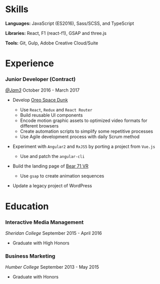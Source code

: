 # Skills

__Languages:__ JavaScript (ES2016), Sass/SCSS, and TypeScript

__Libraries:__ React, F1 (react-f1), GSAP and three.js

__Tools:__ Git, Gulp, Adobe Creative Cloud/Suite

# Experience

### Junior Developer (Contract)

[_@Jam3_](https://github.com/Jam3)
October 2016 - March 2017

* Develop [Oreo Space Dunk](https://oreospacedunk.com)
  * Use `React`, `Redux` and `React Router`
  * Build reusable UI components
  * Encode motion graphic assets to optimized video formats for different browsers
  * Create automation scripts to simplify some repetitive processes
  * Use Agile development process with daily Scrum method

* Experiment with `Angular2` and `RxJS5` by porting a project from `Vue.js`
  * Use and patch the `angular-cli`

* Build the landing page of [Bear 71 VR](https://bear71vr.nfb.ca/)
  * Use `gsap` to create animation sequences

* Update a legacy project of WordPress

# Education

### Interactive Media Management

_Sheridan College_
September 2015 - April 2016

* Graduate with High Honors

### Business Marketing

_Humber College_
September 2013 - May 2015

* Graduate with Honors
